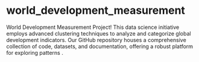 # world_development_measurement
 World Development Measurement Project! This data science initiative employs advanced clustering techniques to analyze and categorize global development indicators. Our GitHub repository houses a comprehensive collection of code, datasets, and documentation, offering a robust platform for exploring patterns .
